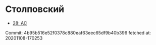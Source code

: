 # Столповский
- [28: AC](28.md)

Commit: 4b95b516e52f0378c880eaf63eec65df9b40b396
 fetched at: 20201108-170253
